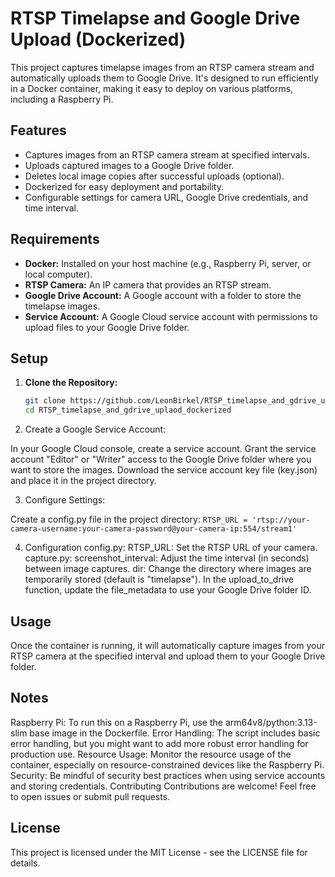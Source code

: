 # RTSP Timelapse and Google Drive Upload (Dockerized)

This project captures timelapse images from an RTSP camera stream and automatically uploads them to Google Drive. It's designed to run efficiently in a Docker container, making it easy to deploy on various platforms, including a Raspberry Pi.

## Features

- Captures images from an RTSP camera stream at specified intervals.
- Uploads captured images to a Google Drive folder.
- Deletes local image copies after successful uploads (optional).
- Dockerized for easy deployment and portability.
- Configurable settings for camera URL, Google Drive credentials, and time interval.

## Requirements

- **Docker:**  Installed on your host machine (e.g., Raspberry Pi, server, or local computer).
- **RTSP Camera:** An IP camera that provides an RTSP stream.
- **Google Drive Account:** A Google account with a folder to store the timelapse images.
- **Service Account:** A Google Cloud service account with permissions to upload files to your Google Drive folder.

## Setup

1. **Clone the Repository:**

   ```bash
   git clone https://github.com/LeonBirkel/RTSP_timelapse_and_gdrive_uplaod_dockerized
   cd RTSP_timelapse_and_gdrive_uplaod_dockerized

2. Create a Google Service Account:

In your Google Cloud console, create a service account.
Grant the service account "Editor" or "Writer" access to the Google Drive folder where you want to store the images.
Download the service account key file (key.json) and place it in the project directory.

3. Configure Settings:

Create a config.py file in the project directory:
```RTSP_URL = 'rtsp://your-camera-username:your-camera-password@your-camera-ip:554/stream1'```

4. Configuration
config.py:
RTSP_URL: Set the RTSP URL of your camera.
capture.py:
screenshot_interval: Adjust the time interval (in seconds) between image captures.
dir: Change the directory where images are temporarily stored (default is "timelapse").
In the upload_to_drive function, update the file_metadata to use your Google Drive folder ID.

## Usage
Once the container is running, it will automatically capture images from your RTSP camera at the specified interval and upload them to your Google Drive folder.

## Notes
Raspberry Pi: To run this on a Raspberry Pi, use the arm64v8/python:3.13-slim base image in the Dockerfile.
Error Handling: The script includes basic error handling, but you might want to add more robust error handling for production use.
Resource Usage: Monitor the resource usage of the container, especially on resource-constrained devices like the Raspberry Pi.
Security: Be mindful of security best practices when using service accounts and storing credentials.
Contributing
Contributions are welcome! Feel free to open issues or submit pull requests.

## License
This project is licensed under the MIT License - see the LICENSE file for details.   



